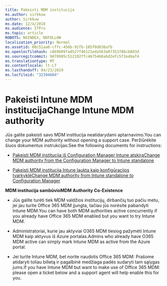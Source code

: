 ```yaml
---
title: Pakeisti MDM institucija
ms.author: sirkkuw
author: Sirkkuw
ms.date: 12/4/2018
ms.audience: ITPro
ms.topic: article
ROBOTS: NOINDEX, NOFOLLOW
localization_priority: Normal
ms.assetid: 08c51aa6-cffc-456b-91fb-185f0d636afb
ms.openlocfilehash: c869609fa4527f46121eda563e0735378bcb0d3d
ms.sourcegitcommit: 9d78905c512192ffc4675468abd2efc5f2e4baf4
ms.translationtype: MT
ms.contentlocale: lt-LT
ms.lasthandoff: 04/23/2019
ms.locfileid: "32394604"
---
```

# <a name="change-intune-mdm-authority"></a><span data-ttu-id="99f14-102">Pakeisti Intune MDM institucija</span><span class="sxs-lookup"><span data-stu-id="99f14-102">Change Intune MDM authority</span></span>

<span data-ttu-id="99f14-103">Jūs galite pakeisti savo MDM institucija neatidarydami aptarnavimo.</span><span class="sxs-lookup"><span data-stu-id="99f14-103">You can change your MDM authority without opening a support case.</span></span> <span data-ttu-id="99f14-104">Peržiūrėkite šiuos dokumentus instrukcijas:</span><span class="sxs-lookup"><span data-stu-id="99f14-104">See the following documents for instructions:</span></span>
  
- [<span data-ttu-id="99f14-105">Pakeisti MDM institucija iš Configuration Manager Intune atskirą</span><span class="sxs-lookup"><span data-stu-id="99f14-105">Change MDM authority from the Configuration Manager to Intune standalone</span></span>](https://docs.microsoft.com/sccm/mdm/deploy-use/migrate-change-mdm-authority)
    
- [<span data-ttu-id="99f14-106">Pakeisti MDM institucija Intune laukta kaip konfigūracijos tvarkyklė</span><span class="sxs-lookup"><span data-stu-id="99f14-106">Change MDM authority from Intune standalone to Configuration Manager</span></span>](https://docs.microsoft.com/sccm/mdm/deploy-use/change-mdm-authority)
    
 <span data-ttu-id="99f14-107">**MDM institucija sambūvio**</span><span class="sxs-lookup"><span data-stu-id="99f14-107">**MDM Authority Co-Existence**</span></span>
  
- <span data-ttu-id="99f14-108">Jūs galite turėti tiek MDM valdžios institucijų, dirbančių tuo pačiu metu, jei jau turite Office 365 MDM įjungta, tačiau jūs norėsite pabandyti Intune MDM.</span><span class="sxs-lookup"><span data-stu-id="99f14-108">You can have both MDM authorities active concurrently if you already have Office 365 MDM enabled but you want to try Intune MDM.</span></span>
    
- <span data-ttu-id="99f14-109">Administratoriai, kurie jau aktyviai O365 MDM tiesiog pažymėti Intune MDM kaip aktyvus iš Azure portalas.</span><span class="sxs-lookup"><span data-stu-id="99f14-109">Admins who already have O365 MDM active can simply mark Intune MDM as active from the Azure portal.</span></span>
    
- <span data-ttu-id="99f14-110">Jei turite Intune MDM, bet norite naudotis Office 365 MDM: Prašome atidaryti toliau bilietą ir pagalbinė medžiaga padės sudaryti tam sąlygas jums.</span><span class="sxs-lookup"><span data-stu-id="99f14-110">If you have Intune MDM but want to make use of Office 365 MDM: please open a ticket below and a support agent will help enable this for you.</span></span>
    

